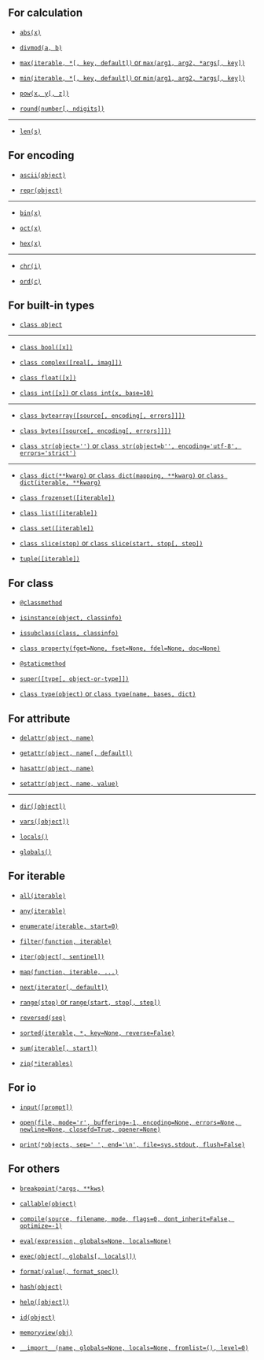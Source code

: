## For calculation

- [`abs(x)`](https://docs.python.org/3/library/functions.html?highlight=staticmethod#abs)

- [`divmod(a, b)`](https://docs.python.org/3/library/functions.html?highlight=staticmethod#divmod)

- [`max(iterable, *[, key, default])` or `max(arg1, arg2, *args[, key])`](https://docs.python.org/3/library/functions.html?highlight=staticmethod#max)

- [`min(iterable, *[, key, default])` or `min(arg1, arg2, *args[, key])`](https://docs.python.org/3/library/functions.html?highlight=staticmethod#min)

- [`pow(x, y[, z])`](https://docs.python.org/3/library/functions.html?highlight=staticmethod#pow)

- [`round(number[, ndigits])`](https://docs.python.org/3/library/functions.html?highlight=staticmethod#round)

---

- [`len(s)`](https://docs.python.org/3/library/functions.html?highlight=staticmethod#len)

## For encoding

- [`ascii(object)`](https://docs.python.org/3/library/functions.html?highlight=staticmethod#ascii)

- [`repr(object)`](https://docs.python.org/3/library/functions.html?highlight=staticmethod#repr)

---

- [`bin(x)`](https://docs.python.org/3/library/functions.html?highlight=staticmethod#bin)

- [`oct(x)`](https://docs.python.org/3/library/functions.html?highlight=staticmethod#oct)

- [`hex(x)`](https://docs.python.org/3/library/functions.html?highlight=staticmethod#hex)

---

- [`chr(i)`](https://docs.python.org/3/library/functions.html?highlight=staticmethod#chr)

- [`ord(c)`](https://docs.python.org/3/library/functions.html?highlight=staticmethod#ord)

## For built-in types

- [`class object`](https://docs.python.org/3/library/functions.html?highlight=staticmethod#object)

---

- [`class bool([x])`](https://docs.python.org/3/library/functions.html?highlight=staticmethod#bool)

- [`class complex([real[, imag]])`](https://docs.python.org/3/library/functions.html?highlight=staticmethod#complex)

- [`class float([x])`](https://docs.python.org/3/library/functions.html?highlight=staticmethod#float)

- [`class int([x])` or `class int(x, base=10)`](https://docs.python.org/3/library/functions.html?highlight=staticmethod#int)

---

- [`class bytearray([source[, encoding[, errors]]])`](https://docs.python.org/3/library/functions.html?highlight=staticmethod#func-bytearray)

- [`class bytes([source[, encoding[, errors]]])`](https://docs.python.org/3/library/functions.html?highlight=staticmethod#func-bytes)

- [`class str(object='')` or `class str(object=b'', encoding='utf-8', errors='strict')`](https://docs.python.org/3/library/functions.html?highlight=staticmethod#func-str)

---

- [`class dict(**kwarg)` or `class dict(mapping, **kwarg)` or `class dict(iterable, **kwarg)`](https://docs.python.org/3/library/functions.html?highlight=staticmethod#func-dict)

- [`class frozenset([iterable])`](https://docs.python.org/3/library/functions.html?highlight=staticmethod#func-frozenset)

- [`class list([iterable])`](https://docs.python.org/3/library/functions.html?highlight=staticmethod#func-list)

- [`class set([iterable])`](https://docs.python.org/3/library/functions.html?highlight=staticmethod#func-set)

- [`class slice(stop)` or `class slice(start, stop[, step])`](https://docs.python.org/3/library/functions.html?highlight=staticmethod#slice)

- [`tuple([iterable])`](https://docs.python.org/3/library/functions.html?highlight=staticmethod#func-tuple)

## For class

- [`@classmethod`](https://docs.python.org/3/library/functions.html?highlight=staticmethod#classmethod)

- [`isinstance(object, classinfo)`](https://docs.python.org/3/library/functions.html?highlight=staticmethod#isinstance)

- [`issubclass(class, classinfo)`](https://docs.python.org/3/library/functions.html?highlight=staticmethod#issubclass)

- [`class property(fget=None, fset=None, fdel=None, doc=None)`](https://docs.python.org/3/library/functions.html?highlight=staticmethod#property)

- [`@staticmethod`](https://docs.python.org/3/library/functions.html?highlight=staticmethod#staticmethod)

- [`super([type[, object-or-type]])`](https://docs.python.org/3/library/functions.html?highlight=staticmethod#super)

- [`class type(object)` or `class type(name, bases, dict)`](https://docs.python.org/3/library/functions.html?highlight=staticmethod#type)

## For attribute

- [`delattr(object, name)`](https://docs.python.org/3/library/functions.html?highlight=staticmethod#delattr)

- [`getattr(object, name[, default])`](https://docs.python.org/3/library/functions.html?highlight=staticmethod#getattr)

- [`hasattr(object, name)`](https://docs.python.org/3/library/functions.html?highlight=staticmethod#hasattr)

- [`setattr(object, name, value)`](https://docs.python.org/3/library/functions.html?highlight=staticmethod#setattr)

---

- [`dir([object])`](https://docs.python.org/3/library/functions.html?highlight=staticmethod#dir)

- [`vars([object])`](https://docs.python.org/3/library/functions.html?highlight=staticmethod#vars)

- [`locals()`](https://docs.python.org/3/library/functions.html?highlight=staticmethod#locals)

- [`globals()`](https://docs.python.org/3/library/functions.html?highlight=staticmethod#globals)

## For iterable

- [`all(iterable)`](https://docs.python.org/3/library/functions.html?highlight=staticmethod#all)

- [`any(iterable)`](https://docs.python.org/3/library/functions.html?highlight=staticmethod#any)

- [`enumerate(iterable, start=0)`](https://docs.python.org/3/library/functions.html?highlight=staticmethod#enumerate)

- [`filter(function, iterable)`](https://docs.python.org/3/library/functions.html?highlight=staticmethod#filter)

- [`iter(object[, sentinel])`](https://docs.python.org/3/library/functions.html?highlight=staticmethod#iter)

- [`map(function, iterable, ...)`](https://docs.python.org/3/library/functions.html?highlight=staticmethod#map)

- [`next(iterator[, default])`](https://docs.python.org/3/library/functions.html?highlight=staticmethod#next)

- [`range(stop)` or `range(start, stop[, step])`](https://docs.python.org/3/library/functions.html?highlight=staticmethod#func-range)

- [`reversed(seq)`](https://docs.python.org/3/library/functions.html?highlight=staticmethod#reversed)

- [`sorted(iterable, *, key=None, reverse=False)`](https://docs.python.org/3/library/functions.html?highlight=staticmethod#sorted)

- [`sum(iterable[, start])`](https://docs.python.org/3/library/functions.html?highlight=staticmethod#sum)

- [`zip(*iterables)`](https://docs.python.org/3/library/functions.html?highlight=staticmethod#zip)

## For io

- [`input([prompt])`](https://docs.python.org/3/library/functions.html?highlight=staticmethod#input)

- [`open(file, mode='r', buffering=-1, encoding=None, errors=None, newline=None, closefd=True, opener=None)`](https://docs.python.org/3/library/functions.html?highlight=staticmethod#open)

- [`print(*objects, sep=' ', end='\n', file=sys.stdout, flush=False)`](https://docs.python.org/3/library/functions.html?highlight=staticmethod#print)

## For others

- [`breakpoint(*args, **kws)`](https://docs.python.org/3/library/functions.html?highlight=staticmethod#breakpoint)

- [`callable(object)`](https://docs.python.org/3/library/functions.html?highlight=staticmethod#callable)

- [`compile(source, filename, mode, flags=0, dont_inherit=False, optimize=-1)`](https://docs.python.org/3/library/functions.html?highlight=staticmethod#compile)

- [`eval(expression, globals=None, locals=None)`](https://docs.python.org/3/library/functions.html?highlight=staticmethod#eval)

- [`exec(object[, globals[, locals]])`](https://docs.python.org/3/library/functions.html?highlight=staticmethod#exec)

- [`format(value[, format_spec])`](https://docs.python.org/3/library/functions.html?highlight=staticmethod#format)

- [`hash(object)`](https://docs.python.org/3/library/functions.html?highlight=staticmethod#hash)

- [`help([object])`](https://docs.python.org/3/library/functions.html?highlight=staticmethod#help)

- [`id(object)`](https://docs.python.org/3/library/functions.html?highlight=staticmethod#id)

- [`memoryview(obj)`](https://docs.python.org/3/library/functions.html?highlight=staticmethod#func-memoryview)

- [`__import__(name, globals=None, locals=None, fromlist=(), level=0)`](https://docs.python.org/3/library/functions.html?highlight=staticmethod#__import__)
